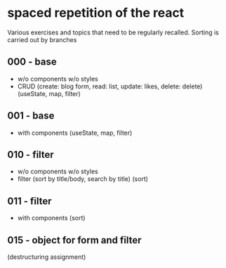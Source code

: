# spaced repetition of the react

Various exercises and topics that need to be regularly recalled.
Sorting is carried out by branches

## 000 - base
- w/o components w/o styles
- CRUD (create: blog form, read: list, update: likes, delete: delete)
  (useState, map, filter)


## 001 - base
- with components
  (useState, map, filter)


## 010 - filter
- w/o components w/o styles
- filter (sort by title/body, search by title)
  (sort)

## 011 - filter
- with components
  (sort)

## 015 - object for form and filter
  (destructuring assignment)